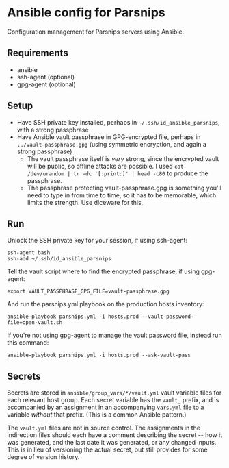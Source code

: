 # Ansible config for Parsnips

Configuration management for Parsnips servers using Ansible.

## Requirements

- ansible
- ssh-agent (optional)
- gpg-agent (optional)

## Setup

- Have SSH private key installed, perhaps in
  `~/.ssh/id_ansible_parsnips`, with a strong passphrase
- Have Ansible vault passphrase in GPG-encrypted file, perhaps in
  `../vault-passphrase.gpg` (using symmetric encryption, and again a
  strong passphrase)
    - The vault passphrase itself is *very* strong, since the
      encrypted vault will be public, so offline attacks are
      possible. I used `cat /dev/urandom | tr -dc '[:print:]' | head -c80`
      to produce the passphrase.
    - The passphrase protecting vault-passphrase.gpg is something
      you'll need to type in from time to time, so it has to be
      memorable, which limits the strength. Use diceware for this.

## Run

Unlock the SSH private key for your session, if using ssh-agent:

```
ssh-agent bash
ssh-add ~/.ssh/id_ansible_parsnips
```

Tell the vault script where to find the encrypted passphrase, if using
gpg-agent:

```
export VAULT_PASSPHRASE_GPG_FILE=vault-passphrase.gpg
```

And run the parsnips.yml playbook on the production hosts inventory:

```
ansible-playbook parsnips.yml -i hosts.prod --vault-password-file=open-vault.sh
```

If you're not using gpg-agent to manage the vault password file,
instead run this command:

```
ansible-playbook parsnips.yml -i hosts.prod --ask-vault-pass
```

## Secrets

Secrets are stored in `ansible/group_vars/*/vault.yml` vault variable
files for each relevant host group. Each secret variable has the
`vault_` prefix, and is accompanied by an assignment in an
accompanying `vars.yml` file to a variable *without* that
prefix. (This is a common Ansible pattern.)

The `vault.yml` files are not in source control. The assignments in
the indirection files should each have a comment describing the secret
-- how it was generated, and the last date it was generated, or any
changed inputs. This is in lieu of versioning the actual secret, but
still provides for some degree of version history.
